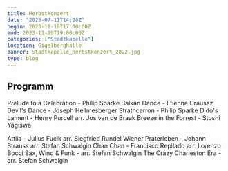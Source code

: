 ```yaml
---
title: Herbstkonzert
date: "2023-07-11T14:28Z"
begin: 2023-11-19T17:00:00Z
end: 2023-11-19T19:00:00Z
categories: ["Stadtkapelle"]
location: Gigelberghalle
banner: Stadtkapelle_Herbstkonzert_2022.jpg
type: blog
---
```

## Programm

Prelude to a Celebration - Philip Sparke
Balkan Dance - Etienne Crausaz
Devil's Dance - Joseph Hellmesberger
Strathcarron - Philip Sparke
Dido's Lament - Henry Purcell arr. Jos van de Braak
Breeze in the Forrest - Stoshi Yagiswa

Attlia - Julius Fucik arr. Siegfried Rundel
Wiener Praterleben - Johann Strauss arr. Stefan Schwalgin
Chan Chan - Francisco Repilado arr. Lorenzo Bocci
Sax, Wind & Funk - arr. Stefan Schwalgin
The Crazy Charleston Era - arr. Stefan Schwalgin


